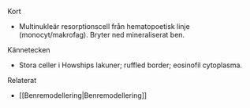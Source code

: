 Kort
- Multinukleär resorptionscell från hematopoetisk linje (monocyt/makrofag). Bryter ned mineraliserat ben.

Kännetecken
- Stora celler i Howships lakuner; ruffled border; eosinofil cytoplasma.

Relaterat
- [[Benremodellering|Benremodellering]]

